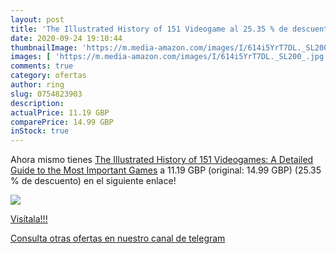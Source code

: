 ```yaml
---
layout: post
title: 'The Illustrated History of 151 Videogame al 25.35 % de descuento'
date: 2020-09-24 19:10:44
thumbnailImage: 'https://m.media-amazon.com/images/I/614i5YrT7DL._SL200_.jpg'
images: [ 'https://m.media-amazon.com/images/I/614i5YrT7DL._SL200_.jpg' ]
comments: true
category: ofertas
author: ring
slug: 0754823903
description:
actualPrice: 11.19 GBP
comparePrice: 14.99 GBP
inStock: true
---
```


Ahora mismo tienes [The Illustrated History of 151 Videogames: A Detailed Guide to the Most Important Games](https://www.amazon.com/dp/0754823903/?tag=redken08-20) a 11.19 GBP (original: 14.99 GBP) (25.35 %  de descuento) en el siguiente enlace!

[![](https://m.media-amazon.com/images/I/614i5YrT7DL._SL200_.jpg)](https://www.amazon.com/dp/0754823903/?tag=redken08-20)

[Visítala!!!](https://www.amazon.com/dp/0754823903/?tag=redken08-20)

[Consulta otras ofertas en nuestro canal de telegram](https://t.me/s/ofertas25)
